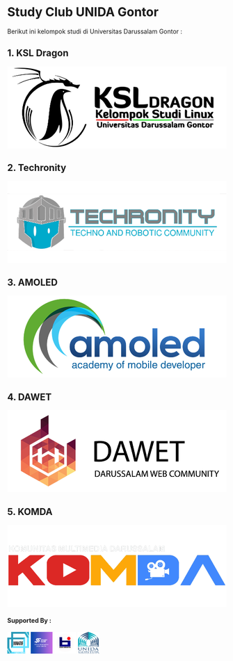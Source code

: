 # Study Club UNIDA Gontor

Berikut ini kelompok studi di Universitas Darussalam Gontor :

## 1. KSL Dragon
   <img src="assets/KSL.PNG">

## 2. Techronity
   <img src="assets/TECHRONITY.png">

## 3. AMOLED
   <img src="assets/AMOLED.PNG">

## 4. DAWET
   <img src="assets/DAWET.PNG">

## 5. KOMDA
   <img src="assets/KOMDA.PNG">
   
#### Supported By : 

<img height="50" src="assets/@HIMATIF_UNIDA.png" width="50"/>
<img height="50" src="assets/@STUDY_CLUB.png" width="50"/>
<img height="50" src="assets/@TI_UNIDA.png" width="50"/>
<img height="50" src="assets/@UNIDA.png" width="50"/>
